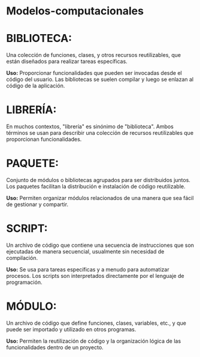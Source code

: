 # Modelos-computacionales
# **BIBLIOTECA:** 
Una colección de funciones, clases, y otros recursos reutilizables, que están diseñados para realizar tareas específicas.

**Uso:** Proporcionar funcionalidades que pueden ser invocadas desde el código del usuario. Las bibliotecas se suelen compilar y luego se enlazan al código de la aplicación.

# **LIBRERÍA:** 
En muchos contextos, "librería" es sinónimo de "biblioteca". Ambos términos se usan para describir una colección de recursos reutilizables que proporcionan funcionalidades.

# **PAQUETE:** 
Conjunto de módulos o bibliotecas agrupados para ser distribuidos juntos. Los paquetes facilitan la distribución e instalación de código reutilizable.

**Uso:** Permiten organizar módulos relacionados de una manera que sea fácil de gestionar y compartir.

# **SCRIPT:** 
Un archivo de código que contiene una secuencia de instrucciones que son ejecutadas de manera secuencial, usualmente sin necesidad de compilación.

**Uso:** Se usa para tareas específicas y a menudo para automatizar procesos. Los scripts son interpretados directamente por el lenguaje de programación.

# **MÓDULO:** 
Un archivo de código que define funciones, clases, variables, etc., y que puede ser importado y utilizado en otros programas.

**Uso:** Permiten la reutilización de código y la organización lógica de las funcionalidades dentro de un proyecto.
